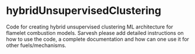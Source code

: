 # hybridUnsupervisedClustering
Code for creating hybrid unsupervised clustering ML architecture for flamelet combustion models. Sarvesh please add detailed instructions on how to use the code, a complete documentation and how can one use it for other fuels/mechanisms. 
